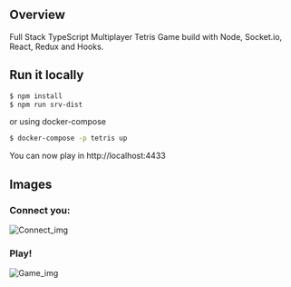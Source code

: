 ## Overview

Full Stack TypeScript Multiplayer Tetris Game build with Node, Socket.io, React, Redux and Hooks.

## Run it locally

```bash
$ npm install
$ npm run srv-dist
```

or using docker-compose

```bash
$ docker-compose -p tetris up
```

You can now play in http://localhost:4433

## Images

### Connect you:

![Connect_img](./assets/connect_img.png)

### Play!

![Game_img](./assets/game_img.png)
